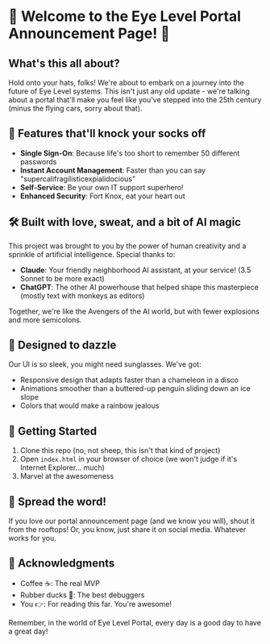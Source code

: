 # 🎉 Welcome to the Eye Level Portal Announcement Page! 🎉

## What's this all about?

Hold onto your hats, folks! We're about to embark on a journey into the future of Eye Level systems. This isn't just any old update - we're talking about a portal that'll make you feel like you've stepped into the 25th century (minus the flying cars, sorry about that).

## 🚀 Features that'll knock your socks off

- **Single Sign-On**: Because life's too short to remember 50 different passwords
- **Instant Account Management**: Faster than you can say "supercalifragilisticexpialidocious"
- **Self-Service**: Be your own IT support superhero!
- **Enhanced Security**: Fort Knox, eat your heart out

## 🛠️ Built with love, sweat, and a bit of AI magic

This project was brought to you by the power of human creativity and a sprinkle of artificial intelligence. Special thanks to:

- **Claude**: Your friendly neighborhood AI assistant, at your service! (3.5 Sonnet to be more exact)
- **ChatGPT**: The other AI powerhouse that helped shape this masterpiece (mostly text with monkeys as editors)

Together, we're like the Avengers of the AI world, but with fewer explosions and more semicolons.

## 🎨 Designed to dazzle

Our UI is so sleek, you might need sunglasses. We've got:

- Responsive design that adapts faster than a chameleon in a disco
- Animations smoother than a buttered-up penguin sliding down an ice slope
- Colors that would make a rainbow jealous

## 🚦 Getting Started

1. Clone this repo (no, not sheep, this isn't that kind of project)
2. Open `index.html` in your browser of choice (we won't judge if it's Internet Explorer... much)
3. Marvel at the awesomeness

## 📣 Spread the word!

If you love our portal announcement page (and we know you will), shout it from the rooftops! Or, you know, just share it on social media. Whatever works for you.

## 🙏 Acknowledgments

- Coffee ☕: The real MVP
- Rubber ducks 🦆: The best debuggers
- You 👉: For reading this far. You're awesome!

Remember, in the world of Eye Level Portal, every day is a good day to have a great day!